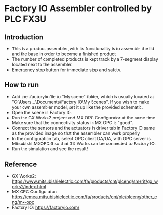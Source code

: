 # Factory IO Assembler controlled by PLC FX3U
## Introduction
- This is a product assembler, with its functionality is to assemble the lid and the base in order to become a finished product.
- The number of completed products is kept track by a 7-segment display located next to the assembler.
- Emergency stop button for immediate stop and safety.
## How to run
- Add the .factoryio file to "My scene" folder, which is usually located at "C:\Users\...\Documents\Factory IO\My Scenes". If you wish to make your own assembler model, set it up like the provided schematic.
- Open the scene in Factory IO.
- Run the GX Works2 project and MX OPC Configurator at the same time. Make sure that the connectivity status in MX OPC is "good".
- Connect the sensors and the actuators in driver tab in Factory IO same as the provided image so that the assembler can work properly.
- In the configuration tab, select OPC client DA/UA, with OPC server is Mitsubishi.MXOPC.6 so that GX Works can be connected to Factory IO.
- Run the simulation and see the result!
## Reference
- GX Works2: https://www.mitsubishielectric.com/fa/products/cnt/plceng/smerit/gx_works2/index.html
- MX OPC Configurator: https://emea.mitsubishielectric.com/fa/products/cnt/plc/plceng/other_eng/mx-opc
- Factory IO: https://factoryio.com/
